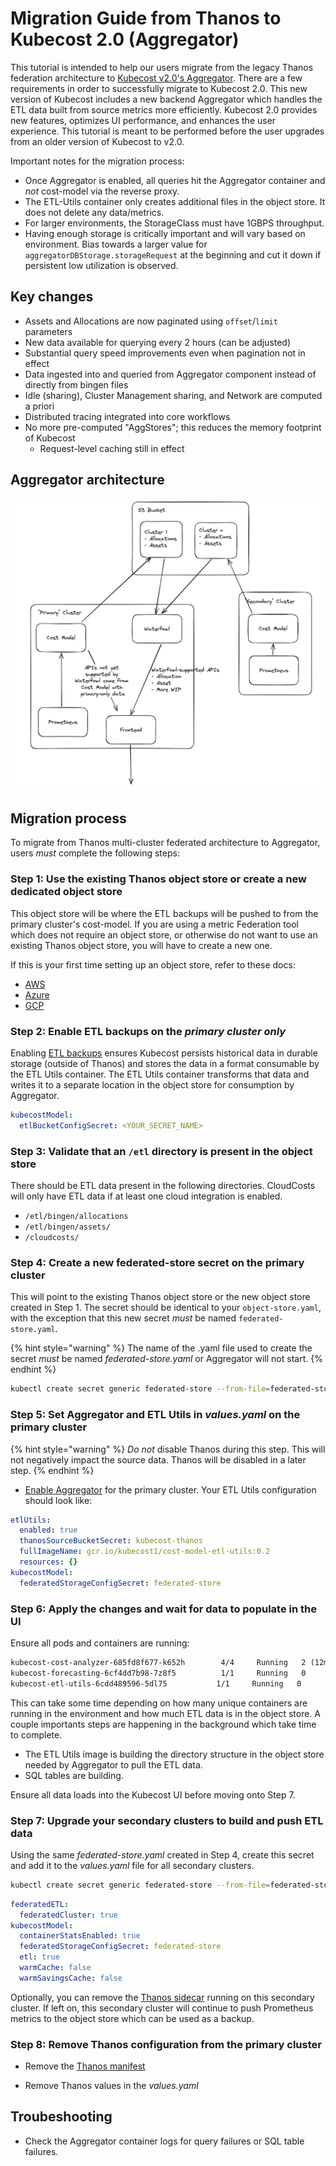 # Migration Guide from Thanos to Kubecost 2.0 (Aggregator)

This tutorial is intended to help our users migrate from the legacy Thanos federation architecture to [Kubecost v2.0's Aggregator](aggregator.md). There are a few requirements in order to successfully migrate to Kubecost 2.0. This new version of Kubecost includes a new backend Aggregator which handles the ETL data built from source metrics more efficiently. Kubecost 2.0 provides new features, optimizes UI performance, and enhances the user experience. This tutorial is meant to be performed before the user upgrades from an older version of Kubecost to v2.0.

Important notes for the migration process:

* Once Aggregator is enabled, all queries hit the Aggregator container and *not* cost-model via the reverse proxy.
* The ETL-Utils container only creates additional files in the object store. It does not delete any data/metrics.
* For larger environments, the StorageClass must have 1GBPS throughput.
* Having enough storage is critically important and will vary based on environment. Bias towards a larger value for `aggregatorDBStorage.storageRequest` at the beginning and cut it down if persistent low utilization is observed.  

## Key changes

* Assets and Allocations are now paginated using `offset`/`limit` parameters
* New data available for querying every 2 hours (can be adjusted)
* Substantial query speed improvements even when pagination not in effect
* Data ingested into and queried from Aggregator component instead of directly from bingen files
* Idle (sharing), Cluster Management sharing, and Network are computed a priori
* Distributed tracing integrated into core workflows
* No more pre-computed "AggStores"; this reduces the memory footprint of Kubecost  
  * Request-level caching still in effect

## Aggregator architecture

![aggregator-diagram](/images/aggregator/aggregator-diagram.png)

## Migration process

To migrate from Thanos multi-cluster federated architecture to Aggregator, users *must* complete the following steps:

### Step 1: Use the existing Thanos object store or create a new dedicated object store

This object store will be where the ETL backups will be pushed to from the primary cluster's cost-model. If you are using a metric Federation tool which does not require an object store, or otherwise do not want to use an existing Thanos object store, you will have to create a new one.

If this is your first time setting up an object store, refer to these docs:

* [AWS](/install-and-configure/install/multi-cluster/long-term-storage-configuration/long-term-storage-aws.md)
* [Azure](/install-and-configure/install/multi-cluster/long-term-storage-configuration/long-term-storage-azure.md)
* [GCP](/install-and-configure/install/multi-cluster/long-term-storage-configuration/long-term-storage-gcp.md)

### Step 2: Enable ETL backups on the *primary cluster only*

Enabling [ETL backups](/install-and-configure/install/etl-backup/etl-backup.md) ensures Kubecost persists historical data in durable storage (outside of Thanos) and stores the data in a format consumable by the ETL Utils container. The ETL Utils container transforms that data and writes it to a separate location in the object store for consumption by Aggregator.

```yaml
kubecostModel:
  etlBucketConfigSecret: <YOUR_SECRET_NAME>
```

### Step 3: Validate that an `/etl` directory is present in the object store

There should be ETL data present in the following directories. CloudCosts will only have ETL data if at least one cloud integration is enabled.

* `/etl/bingen/allocations`
* `/etl/bingen/assets/`
* `/cloudcosts/`

### Step 4: Create a new federated-store secret on the primary cluster

This will point to the existing Thanos object store or the new object store created in Step 1. The secret should be identical to your `object-store.yaml`, with the exception that this new secret *must* be named `federated-store.yaml`.

{% hint style="warning" %}
The name of the .yaml file used to create the secret *must* be named *federated-store.yaml* or Aggregator will not start.
{% endhint %}

```sh
kubectl create secret generic federated-store --from-file=federated-store.yaml -n kubecost
```

### Step 5: Set Aggregator and ETL Utils in *values.yaml* on the primary cluster

{% hint style="warning" %}
*Do not* disable Thanos during this step. This will not negatively impact the source data. Thanos will be disabled in a later step.
{% endhint %}

* [Enable Aggregator](https://docs.kubecost.com/install-and-configure/install/multi-cluster/federated-etl/aggregator) for the primary cluster. Your ETL Utils configuration should look like:

```yaml
etlUtils:
  enabled: true
  thanosSourceBucketSecret: kubecost-thanos
  fullImageName: gcr.io/kubecost1/cost-model-etl-utils:0.2
  resources: {}
kubecostModel:
  federatedStorageConfigSecret: federated-store
```

### Step 6: Apply the changes and wait for data to populate in the UI

Ensure all pods and containers are running:

```txt
kubecost-cost-analyzer-685fd8f677-k652h        4/4     Running   2 (12m ago)   3h2m
kubecost-forecasting-6cf4dd7b98-7z8f5          1/1     Running   0             66m
kubecost-etl-utils-6cdd489596-5dl75           1/1     Running   0          6d20h
```

This can take some time depending on how many unique containers are running in the environment and how much ETL data is in the object store. A couple importants steps are happening in the background which take time to complete.

* The ETL Utils image is building the directory structure in the object store needed by Aggregator to pull the ETL data. 
* SQL tables are building.

Ensure all data loads into the Kubecost UI before moving onto Step 7.

### Step 7: Upgrade your secondary clusters to build and push ETL data

Using the same *federated-store.yaml* created in Step 4, create this secret and add it to the *values.yaml* file for all secondary clusters.

```sh
kubectl create secret generic federated-store --from-file=federated-store.yaml -n kubecost
```

```yaml
federatedETL:
  federatedCluster: true
kubecostModel:
  containerStatsEnabled: true
  federatedStorageConfigSecret: federated-store
  etl: true
  warmCache: false
  warmSavingsCache: false
```

Optionally, you can remove the [Thanos sidecar](https://raw.githubusercontent.com/kubecost/cost-analyzer-helm-chart/v1.108.1/cost-analyzer/values-thanos.yaml) running on this secondary cluster. If left on, this secondary cluster will continue to push Prometheus metrics to the object store which can be used as a backup.

### Step 8: Remove Thanos configuration from the primary cluster

* Remove the [Thanos manifest](https://raw.githubusercontent.com/kubecost/cost-analyzer-helm-chart/v1.108.1/cost-analyzer/values-thanos.yaml)

* Remove Thanos values in the *values.yaml*

## Troubeshooting

* Check the Aggregator container logs for query failures or SQL table failures.
